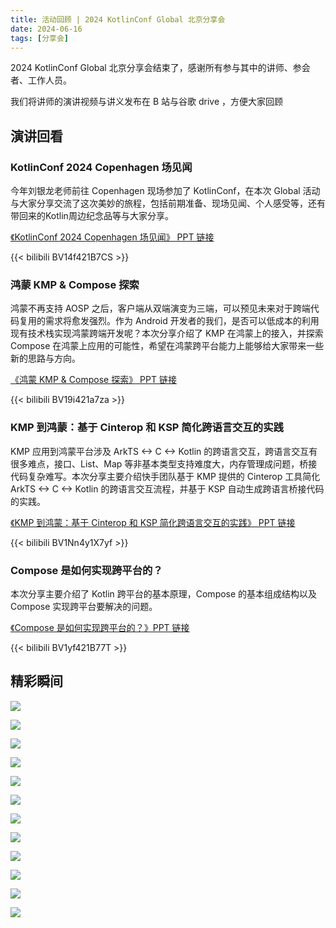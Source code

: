 ```yaml
---
title: 活动回顾 | 2024 KotlinConf Global 北京分享会
date: 2024-06-16
tags: [分享会]
---
```


2024 KotlinConf Global 北京分享会结束了，感谢所有参与其中的讲师、参会者、工作人员。

我们将讲师的演讲视频与讲义发布在 B 站与谷歌 drive ，方便大家回顾

## 演讲回看
### KotlinConf 2024 Copenhagen 场见闻
今年刘银龙老师前往 Copenhagen 现场参加了 KotlinConf，在本次 Global 活动与大家分享交流了这次美妙的旅程，包括前期准备、现场见闻、个人感受等，还有带回来的Kotlin周边纪念品等与大家分享。

[《KotlinConf 2024 Copenhagen 场见闻》 PPT 链接](https://docs.google.com/presentation/d/1mz8Iifx-4I5rSj5osTzFxILueA74VmKJSjjy98uGEYo/edit?usp=sharing)

{{< bilibili BV14f421B7CS >}}

### 鸿蒙 KMP & Compose 探索
鸿蒙不再支持 AOSP 之后，客户端从双端演变为三端，可以预见未来对于跨端代码复用的需求将愈发强烈。作为 Android 开发者的我们，是否可以低成本的利用现有技术栈实现鸿蒙跨端开发呢？本次分享介绍了 KMP 在鸿蒙上的接入，并探索 Compose 在鸿蒙上应用的可能性，希望在鸿蒙跨平台能力上能够给大家带来一些新的思路与方向。

[《鸿蒙 KMP & Compose 探索》 PPT 链接](https://drive.google.com/file/d/1q6IxEN5oQCgZmmcNMM6nr3ACVnDQ_s2S/view?usp=sharing)

{{< bilibili BV19i421a7za >}}    

### KMP 到鸿蒙：基于 Cinterop 和 KSP 简化跨语言交互的实践
KMP 应用到鸿蒙平台涉及 ArkTS <-> C <-> Kotlin 的跨语言交互，跨语言交互有很多难点，接口、List、Map 等非基本类型支持难度大，内存管理成问题，桥接代码复杂难写。本次分享主要介绍快手团队基于 KMP 提供的 Cinterop 工具简化 ArkTS <-> C <-> Kotlin 的跨语言交互流程，并基于 KSP 自动生成跨语言桥接代码的实践。

[《KMP 到鸿蒙：基于 Cinterop 和 KSP 简化跨语言交互的实践》 PPT 链接](https://docs.google.com/presentation/d/1X33Tpb7VOLdlDnz-FV0V4mf5S892uKeD/edit?usp=sharing&ouid=107015407494354700091&rtpof=true&sd=true)

{{< bilibili BV1Nn4y1X7yf >}}        

### Compose 是如何实现跨平台的？
本次分享主要介绍了 Kotlin 跨平台的基本原理，Compose 的基本组成结构以及 Compose 实现跨平台要解决的问题。

[《Compose 是如何实现跨平台的？》PPT 链接](https://docs.google.com/presentation/d/1kPDK0dR-IfV4Ai5cQjHRiAVl2kL8UeJi/edit?usp=sharing&ouid=107015407494354700091&rtpof=true&sd=true)

{{< bilibili BV1yf421B77T >}}  

## 精彩瞬间
![](https://raw.gitmirror.com/RicardoJiang/resource/main/2024/june/p1.jpg)

![](https://raw.gitmirror.com/RicardoJiang/resource/main/2024/june/p2.jpg)

![](https://raw.gitmirror.com/RicardoJiang/resource/main/2024/june/p3.jpg)

![](https://raw.gitmirror.com/RicardoJiang/resource/main/2024/june/p4.jpg)

![](https://raw.gitmirror.com/RicardoJiang/resource/main/2024/june/p5.jpg)

![](https://raw.gitmirror.com/RicardoJiang/resource/main/2024/june/p6.jpg)

![](https://raw.gitmirror.com/RicardoJiang/resource/main/2024/june/p7.jpg)

![](https://raw.gitmirror.com/RicardoJiang/resource/main/2024/june/p8.jpg)

![](https://raw.gitmirror.com/RicardoJiang/resource/main/2024/june/p9.jpg)

![](https://raw.gitmirror.com/RicardoJiang/resource/main/2024/june/p10.jpg)

![](https://raw.gitmirror.com/RicardoJiang/resource/main/2024/june/p11.jpg)

![](https://raw.gitmirror.com/RicardoJiang/resource/main/2024/june/p12.jpg)